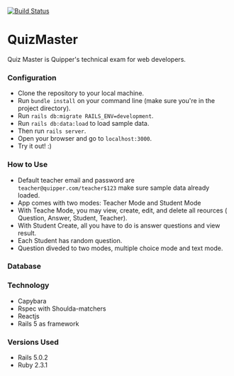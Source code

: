 [![Build Status](https://travis-ci.org/muslih/QuizMaster.png)](https://travis-ci.org/muslih/QuizMaster)

# QuizMaster

Quiz Master is Quipper's technical exam for web developers.

### Configuration
- Clone the repository to your local machine.  
- Run `bundle install` on your command line (make sure you're in the project directory).  
- Run `rails db:migrate RAILS_ENV=development`.  
- Run `rails db:data:load` to load sample data.
- Then run `rails server`.  
- Open your browser and go to `localhost:3000`.  
- Try it out! :)  

### How to Use
- Default teacher email and password are `teacher@quipper.com/teacher$123` make sure sample data already loaded.
- App comes with two modes: Teacher Mode and Student Mode
- With Teache Mode, you may view, create, edit, and delete all reources ( Question, Answer, Student, Teacher).
- With Student Create, all you have to do is answer questions and view result.
- Each Student has random question.
- Question diveded to two modes, multiple choice mode and text mode.

### Database

### Technology
- Capybara
- Rspec with Shoulda-matchers
- Reactjs
- Rails 5 as framework

### Versions Used
* Rails 5.0.2
* Ruby 2.3.1
